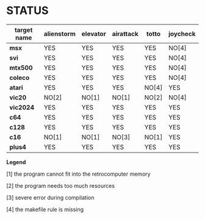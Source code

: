 # STATUS

target name     |alienstorm      |elevator        |airattack       |totto           |joycheck        |
----------------|----------------|----------------|----------------|----------------|----------------|
**msx**         |YES             |YES             |YES             |YES             |NO[4]           |
**svi**         |YES             |YES             |YES             |YES             |NO[4]           |
**mtx500**      |YES             |YES             |YES             |YES             |NO[4]           |
**coleco**      |YES             |YES             |YES             |YES             |NO[4]           |
**atari**       |YES             |YES             |YES             |NO[4]           |YES             |
**vic20**       |NO[2]           |NO[1]           |NO[1]           |NO[2]           |NO[4]           |
**vic2024**     |YES             |YES             |YES             |YES             |YES             |
**c64**         |YES             |YES             |YES             |YES             |YES             |
**c128**        |YES             |YES             |YES             |YES             |YES             |
**c16**         |NO[1]           |NO[1]           |NO[3]           |NO[1]           |YES             |
**plus4**       |YES             |YES             |YES             |YES             |YES             |

</div>

**Legend**
 
[1] the program cannot fit into the retrocomputer memory

[2] the program needs too much resources

[3] severe error during compilation

[4] the makefile rule is missing
